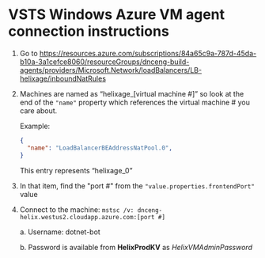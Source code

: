 # VSTS Windows Azure VM agent connection instructions

1. Go to https://resources.azure.com/subscriptions/84a65c9a-787d-45da-b10a-3a1cefce8060/resourceGroups/dnceng-build-agents/providers/Microsoft.Network/loadBalancers/LB-helixage/inboundNatRules

2. Machines are named as “helixage_[virtual machine #]” so look at the end of the `"name"` property which references the virtual machine # you care about.

    Example:
    ```JSON
    {
      "name": "LoadBalancerBEAddressNatPool.0",
    }
    ```

    This entry represents “helixage_0”

3. In that item, find the "port #" from the `"value.properties.frontendPort"` value

4. Connect to the machine: `mstsc /v: dnceng-helix.westus2.cloudapp.azure.com:[port #]`

    a. Username: dotnet-bot

    b. Password is available from **HelixProdKV** as *HelixVMAdminPassword*
